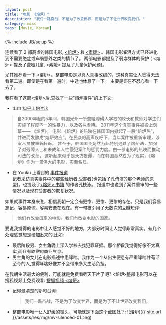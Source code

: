 ```yaml
---
layout: post
title: "电影 《熔炉》"
description: "我们一路奋战，不是为了改变世界，而是为了不让世界改变我们。"
category: misc
tags: [Movie, Korean]
---
```

{% include JB/setup %}

连续看了 2 部高虐的韩国电影, [<熔炉>](http://movie.douban.com/subject/5912992/) 和 [<素媛>](http://movie.douban.com/subject/21937452/) 。韩国电影催泪方式已经进化到不需要绝症或车祸意外之类的情节了。
两部电影都提及了弱势群体的保护 ( <熔炉> 提及了聋哑儿童, <素媛> 提及了儿童保护问题)。  

尤其推荐看一下 <熔炉>。整部电影是以真人真事改编的，这种真实让人觉得无法看第二遍。即使是在看第一遍时，中途也休息了一下。
主要是实在不忍心看一下去了。

我在看了这部<熔炉>后,查找了一些"熔炉事件"的上下文:  

- 出自 [知乎上的讨论](http://www.zhihu.com/question/21741110) 
 > 自2000年起的5年间，韩国光州一所聋哑障碍人学校的校长和教师对学生们实施了程度不一的性暴力，以及各种虐待。
 > 2011年这个真实事件被搬上荧幕—— 《熔炉》。
 > 电影 《熔炉》的热映在韩国国内掀起了一股“熔炉热”，并进而发酵成“熔炉效应”。在民众的高声疾呼下，当年案件被重新审理，涉案人员被重新起诉。
 > 甚至于，韩国国会竟然为此特别通过了熔炉法，加强了对残障人士和未成年人性侵犯案件的惩罚力度。由一部电影的热映而推动司法的改革，
 > 这听起来似乎是天方夜谭，而在韩国竟然成为了现实，《熔炉》作为一部伟大的电影，实至名归。
 
- 在 Youku 上看到的 [事件报道](http://v.youku.com/v_show/id_XMzc3Mjk2Mzg0.html)    
记者采访真实事件中的那些经历者,受害者(也包括了孔侑演的那个老师的原型)。也提及了[<熔炉> 书籍](http://book.douban.com/subject/10834699/) 的作者孔枝泳。
报道中也说到了案件重审的一些情况以及现在受害者的恢复状况。

如果就事件本身来说，相信我朝一定会有更惨、更惨、更惨的存在。只是我们容易忘记、容易原谅、容易安逸在现在。有一句被引用了无数次的豆瓣短评:
> 他们有改变国家的电影，我们有改变电影的国家。 

要说我觉得的电影中让人感觉不好的地方，大部分时间让人觉得非常真实。有几个处理感觉想是硬加出来的,比如:
 - 最后阶段男、女主角晚上深入学校去找犯罪证据。那个桥段我觉得好像不太真实,而且有略微的商业气息。
 - 男主角的女儿在电影描述中患哮喘。我作为一个从出生便患有严重哮喘并苟活至今的人,觉得哮喘好像并不会带来多大生活负担。

在我朝生活最大的便利，可能就是免费看尽天下片了吧? 
<熔炉>整部电影可以在搜狐视频上免费观看: [搜狐视频 <熔炉>](http://tv.sohu.com/20120807/n350080414.shtml?aureole=1189)  

* 记得最清楚的那句台词:
  > 我们一路奋战，不是为了改变世界，而是为了不让世界改变我们。
 
* 整部电影唯一让人舒缓的镜头，可能就是下面这个截图处了:
![熔炉]({{ site.url }}/assets/res/img/mv-silenced-01.png)

